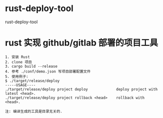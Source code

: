 # rust-deploy-tool
rust-deploy-tool

# rust 实现 github/gitlab 部署的项目工具

```
1. 安装 Rust
2. clone 项目
3. cargo build --release
4. 参考 ./conf/demo.json 写项目部署配置文件
5. 使用例子:
$ ./target/release/deploy
-----USAGE----
./target/release/deploy project deploy             deploy project with latest <head>.
./target/release/deploy project rollback <head>    rollback with <head>.

注: 编译生成的工具是目录无关的.
```
